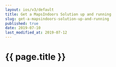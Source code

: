 ```yaml
---
layout: ios/v3/default
title: Get a MapsIndoors Solution up and running
slug: get-a-mapsindoors-solution-up-and-running
published: true
date: 2019-07-10
last_modified_at: 2019-07-12
---
```


# {{ page.title }}

